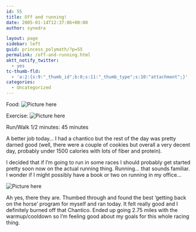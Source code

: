 ```yaml
---
id: 55
title: Off and running!
date: 2005-01-14T12:37:06+00:00
author: synedra

layout: page
sidebar: left
guid: princess_polymath/?p=55
permalink: /off-and-running.html
aktt_notify_twitter:
  - yes
tc-thumb-fld:
  - 'a:2:{s:9:"_thumb_id";b:0;s:11:"_thumb_type";s:10:"attachment";}'
categories:
  - Uncategorized
---
```

Food: ![Picture here](http://fitness.domestigirl.com/images/stars_3_40.gif)
  
Exercise: ![Picture here](http://fitness.domestigirl.com/images/stars_3_50.gif)
  
Run/Walk 1/2 minutes: 45 minutes
  
A better job today&#8230; I had a chantico but the rest of the day was pretty darned good (well, there were a couple of cookies but overall a very decent day, probably under 1500 calories with lots of fiber and protein).
  
I decided that if I&#8217;m going to run in some races I should probably get started pretty soon now on the actual running thing. Running&#8230; that sounds familiar. I wonder if I might possibly have a book or two on running in my office&#8230;
  
![Picture here](http://fitness.domestigirl.com/images/runbooks.jpg)
  
Ah yes, there they are. Thumbed through and found the best &#8216;getting back on the horse&#8217; program for myself and ran today. It felt really good and I definitely burned off that Chantico. Ended up going 2.75 miles with the warmup/cooldown so I&#8217;m feeling good about my goals for this whole racing thing.